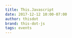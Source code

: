 ```yaml
---
title: This.Javascript
date: 2017-12-12 10:00-07:00
author: thisdot
brand: this-dot-js
tags: events
---
```

